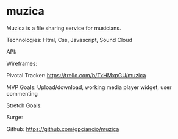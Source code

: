 # muzica
Muzica is a file sharing service for musicians.

Technologies: Html, Css, Javascript, Sound Cloud

API:  

Wireframes:

Pivotal Tracker: https://trello.com/b/TxHMxpGU/muzica

MVP Goals: Upload/download, working media player widget, user commenting

Stretch Goals:

Surge:

Github: https://github.com/gpciancio/muzica
